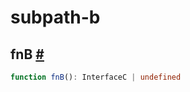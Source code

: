 # subpath-b

## fnB <a id="fn-b" href="#fn-b">#</a>

```ts
function fnB(): InterfaceC | undefined
```
